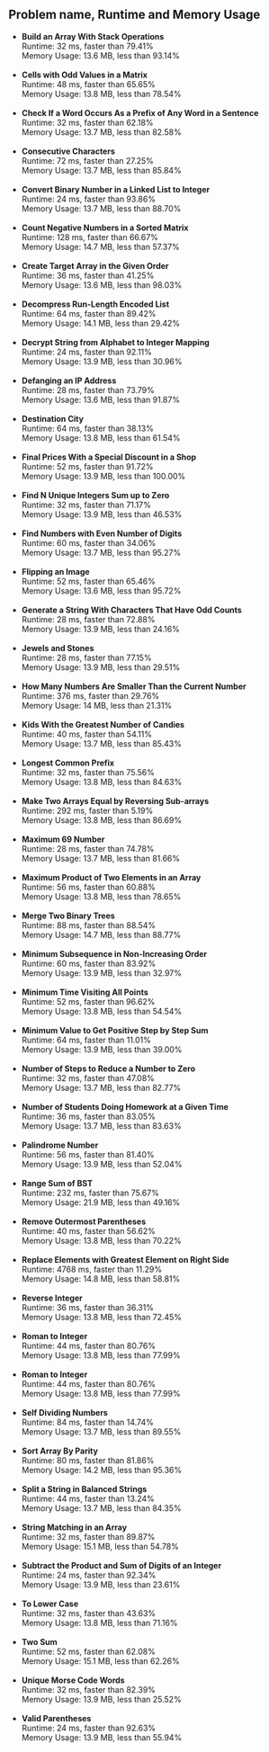 <h2>Problem name, Runtime and Memory Usage</h2>
<ul>
  <li><strong>Build an Array With Stack Operations</strong>
    <br> Runtime: 32 ms, faster than 79.41%
    <br> Memory Usage: 13.6 MB, less than 93.14% </li><br>
  
  <li><strong>Cells with Odd Values in a Matrix</strong>
    <br> Runtime: 48 ms, faster than 65.65%
    <br> Memory Usage: 13.8 MB, less than 78.54% </li><br>
  
  <li><strong>Check If a Word Occurs As a Prefix of Any Word in a Sentence</strong>
    <br> Runtime: 32 ms, faster than 62.18% 
    <br> Memory Usage: 13.7 MB, less than 82.58% </li><br>
    
  <li><strong>Consecutive Characters</strong>
    <br> Runtime: 72 ms, faster than 27.25%
    <br> Memory Usage: 13.7 MB, less than 85.84% </li><br>
  
  <li><strong>Convert Binary Number in a Linked List to Integer</strong>
    <br> Runtime: 24 ms, faster than 93.86%
    <br> Memory Usage: 13.7 MB, less than 88.70% </li><br>
  
  <li><strong>Count Negative Numbers in a Sorted Matrix</strong>
    <br> Runtime: 128 ms, faster than 66.67%
    <br> Memory Usage: 14.7 MB, less than 57.37% </li><br>
  
  <li><strong>Create Target Array in the Given Order</strong>
    <br> Runtime: 36 ms, faster than 41.25%
    <br> Memory Usage: 13.6 MB, less than 98.03% </li><br>
   
  <li><strong>Decompress Run-Length Encoded List</strong>
    <br> Runtime: 64 ms, faster than 89.42%
    <br> Memory Usage: 14.1 MB, less than 29.42% </li><br>
  
  <li><strong>Decrypt String from Alphabet to Integer Mapping</strong>
    <br> Runtime: 24 ms, faster than 92.11% 
    <br> Memory Usage: 13.9 MB, less than 30.96% </li><br>
  
  <li><strong>Defanging an IP Address</strong>
    <br> Runtime: 28 ms, faster than 73.79%
    <br> Memory Usage: 13.6 MB, less than 91.87% </li><br>
    
  <li><strong>Destination City</strong>
    <br> Runtime: 64 ms, faster than 38.13%
    <br> Memory Usage: 13.8 MB, less than 61.54% </li><br>
  
  <li><strong>Final Prices With a Special Discount in a Shop</strong>
    <br> Runtime: 52 ms, faster than 91.72%
    <br> Memory Usage: 13.9 MB, less than 100.00% </li><br>
    
  <li><strong>Find N Unique Integers Sum up to Zero</strong>
    <br> Runtime: 32 ms, faster than 71.17%
    <br> Memory Usage: 13.9 MB, less than 46.53% </li><br>
  
  <li><strong>Find Numbers with Even Number of Digits</strong>
    <br> Runtime: 60 ms, faster than 34.06%
    <br> Memory Usage: 13.7 MB, less than 95.27% </li><br>
  
  <li><strong>Flipping an Image</strong>
    <br> Runtime: 52 ms, faster than 65.46%
    <br> Memory Usage: 13.6 MB, less than 95.72% </li><br>
  
  <li><strong>Generate a String With Characters That Have Odd Counts</strong>
    <br> Runtime: 28 ms, faster than 72.88%
    <br> Memory Usage: 13.9 MB, less than 24.16% </li><br>
  
  <li><strong>Jewels and Stones</strong>
    <br> Runtime: 28 ms, faster than 77.15%
    <br> Memory Usage: 13.9 MB, less than 29.51% </li><br>
  
  <li><strong>How Many Numbers Are Smaller Than the Current Number</strong>
    <br> Runtime: 376 ms, faster than 29.76%
    <br> Memory Usage: 14 MB, less than 21.31%  </li><br>
  
  <li><strong>Kids With the Greatest Number of Candies</strong>
    <br> Runtime: 40 ms, faster than 54.11%
    <br> Memory Usage: 13.7 MB, less than 85.43% </li><br>
  
  <li><strong>Longest Common Prefix</strong>
    <br> Runtime: 32 ms, faster than 75.56%
    <br> Memory Usage: 13.8 MB, less than 84.63% </li><br>
  
  <li><strong>Make Two Arrays Equal by Reversing Sub-arrays</strong>
    <br> Runtime: 292 ms, faster than 5.19%
    <br> Memory Usage: 13.8 MB, less than 86.69% </li><br>
    
  <li><strong>Maximum 69 Number</strong>
    <br> Runtime: 28 ms, faster than 74.78%
    <br> Memory Usage: 13.7 MB, less than 81.66% </li><br>
  
  <li><strong>Maximum Product of Two Elements in an Array</strong>
    <br> Runtime: 56 ms, faster than 60.88%
    <br> Memory Usage: 13.8 MB, less than 78.65% </li><br>
  
  <li><strong>Merge Two Binary Trees</strong>
    <br> Runtime: 88 ms, faster than 88.54%
    <br> Memory Usage: 14.7 MB, less than 88.77%  </li><br>
  
  <li><strong>Minimum Subsequence in Non-Increasing Order</strong>
    <br> Runtime: 60 ms, faster than 83.92%
    <br> Memory Usage: 13.9 MB, less than 32.97% </li><br>
    
  <li><strong>Minimum Time Visiting All Points</strong>
    <br> Runtime: 52 ms, faster than 96.62%
    <br> Memory Usage: 13.8 MB, less than 54.54% </li><br>
  
  <li><strong>Minimum Value to Get Positive Step by Step Sum</strong>
    <br> Runtime: 64 ms, faster than 11.01%
    <br> Memory Usage: 13.9 MB, less than 39.00% </li><br>
  
  <li><strong>Number of Steps to Reduce a Number to Zero</strong>
    <br> Runtime: 32 ms, faster than 47.08%
    <br> Memory Usage: 13.7 MB, less than 82.77% </li><br>
  
  <li><strong>Number of Students Doing Homework at a Given Time</strong>
    <br> Runtime: 36 ms, faster than 83.05%
    <br> Memory Usage: 13.7 MB, less than 83.63% </li><br>
  
  <li><strong>Palindrome Number</strong>
    <br> Runtime: 56 ms, faster than 81.40%
    <br> Memory Usage: 13.9 MB, less than 52.04% </li><br>
    
  <li><strong>Range Sum of BST</strong>
    <br> Runtime: 232 ms, faster than 75.67%
    <br> Memory Usage: 21.9 MB, less than 49.16% </li><br>
  
  <li><strong>Remove Outermost Parentheses</strong>
    <br> Runtime: 40 ms, faster than 56.62%
    <br> Memory Usage: 13.8 MB, less than 70.22% </li><br>
  
  <li><strong>Replace Elements with Greatest Element on Right Side</strong>
    <br> Runtime: 4768 ms, faster than 11.29%
    <br> Memory Usage: 14.8 MB, less than 58.81% </li><br>
  
  <li><strong>Reverse Integer</strong>
    <br> Runtime: 36 ms, faster than 36.31%
    <br> Memory Usage: 13.8 MB, less than 72.45% </li><br>
  
  <li><strong>Roman to Integer</strong>
    <br> Runtime: 44 ms, faster than 80.76%
    <br> Memory Usage: 13.8 MB, less than 77.99% </li><br>
    
  <li><strong>Roman to Integer</strong>
    <br> Runtime: 44 ms, faster than 80.76%
    <br> Memory Usage: 13.8 MB, less than 77.99% </li><br>
  
  <li><strong>Self Dividing Numbers</strong>
    <br> Runtime: 84 ms, faster than 14.74%
    <br> Memory Usage: 13.7 MB, less than 89.55% </li><br>
    
  <li><strong> Sort Array By Parity</strong>
    <br> Runtime: 80 ms, faster than 81.86%
    <br> Memory Usage: 14.2 MB, less than 95.36%</li><br>
  
  <li><strong>Split a String in Balanced Strings</strong>
    <br> Runtime: 44 ms, faster than 13.24%
    <br> Memory Usage: 13.7 MB, less than 84.35% </li><br>
  
  <li><strong>String Matching in an Array</strong>
    <br> Runtime: 32 ms, faster than 89.87%
    <br> Memory Usage: 15.1 MB, less than 54.78%</li><br>
  
  <li><strong>Subtract the Product and Sum of Digits of an Integer</strong>
    <br> Runtime: 24 ms, faster than 92.34%
    <br> Memory Usage: 13.9 MB, less than 23.61%</li><br>
    
  <li><strong>To Lower Case</strong>
    <br> Runtime: 32 ms, faster than 43.63%
    <br> Memory Usage: 13.8 MB, less than 71.16%</li><br>
  
  <li><strong>Two Sum</strong>
    <br> Runtime: 52 ms, faster than 62.08%
    <br> Memory Usage: 15.1 MB, less than 62.26%</li><br>
    
  <li><strong>Unique Morse Code Words</strong>
    <br> Runtime: 32 ms, faster than 82.39%
    <br> Memory Usage: 13.9 MB, less than 25.52% </li><br>
    
  <li><strong>Valid Parentheses</strong>
    <br> Runtime: 24 ms, faster than 92.63%
    <br> Memory Usage: 13.9 MB, less than 55.94% </li><br>
  </ul>
